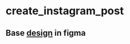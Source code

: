 # create_instagram_post

## Base [design](https://www.figma.com/proto/uwhRY5YmcYFAqj9K3wjNXs/make-instagram-posts?node-id=101%3A2&scaling=min-zoom&page-id=0%3A1) in figma

